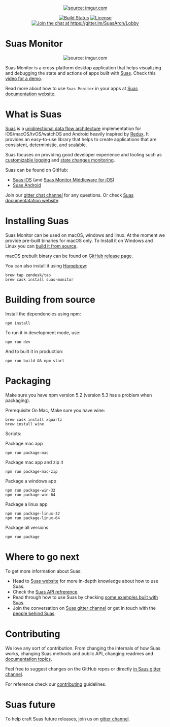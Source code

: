 <p align="center">
<a href="http://imgur.com/a0IkBEX"><img src="http://i.imgur.com/a0IkBEX.png" title="source: imgur.com" /></a>
</p>
<p align="center">
<a href="https://travis-ci.com/zendesk/Suas-Monitor"><img src="https://travis-ci.com/zendesk/Suas-Monitor.svg?token=iTfSE3QQamPUFfPk3VRD&amp;branch=master" alt="Build Status" /></a>
<a href="https://raw.githubusercontent.com/zendesk/Suas-iOS/master/LICENSE?token=AIff-oX-dNf-KBOKyXYPRP9yto5D246gks5ZlwP7wA%3D%3D"><img src="https://img.shields.io/badge/License-Apache%202.0-blue.svg" alt="License" /></a>
<a href="https://gitter.im/SuasArch/Lobby?utm_source=badge&amp;utm_medium=badge&amp;utm_campaign=pr-badge&amp;utm_content=badge"><img src="https://badges.gitter.im/Join%20Chat.svg" alt="Join the chat at https://gitter.im/SuasArch/Lobby" /></a>
</p>

# Suas Monitor

<p align="center">
<img src="http://i.imgur.com/QsbDsN7.gif" title="source: imgur.com" />
</p>

Suas Monitor is a cross-platform desktop application that helps visualizing and debugging the state and actions of apps built with [Suas](https://suas.readme.io). Check this [video for a demo](https://www.youtube.com/watch?v=fvblSw8tG3k). 

Read more about how to use `Suas Monitor` in your apps at [Suas documentation website](https://suas.readme.io/docs/monitor-middleware-monitor-js).

# What is Suas

[Suas](https://suas.readme.io) is a [unidirectional data flow architecture](https://suas.readme.io/docs/why-unidirectional-architectures) implementation for iOS/macOS/tvOS/watchOS and Android heavily inspired by [Redux](http://redux.js.org). It provides an easy-to-use library that helps to create applications that are consistent, deterministic, and scalable.

Suas focuses on providing good developer experience and tooling such as [customizable logging](https://suas.readme.io/docs/logging-in-suas) and [state changes monitoring](https://suas.readme.io/docs/monitor-middleware-monitor-js).

Suas can be found on GitHub:
- [Suas iOS](https://github.com/zendesk/Suas-iOS) (and [Suas Monitor Middleware for iOS](https://github.com/zendesk/Suas-iOS-Monitor-Middleware))
- [Suas Android](https://github.com/zendesk/Suas-iOS)

Join our [gitter chat channel](https://gitter.im/SuasArch/Lobby) for any questions. Or check [Suas documentatation website](https://suas.readme.io).

# Installing Suas

Suas Monitor can be used on macOS, windows and linux. At the moment we provide pre-built binaries for macOS only.
To Install it on Windows and Linux you can [build it from source](#building-from-source).

macOS prebuilt binary can be found on [GitHub release page](https://github.com/zendesk/Suas-Monitor/releases).

You can also install it using [Homebrew](https://brew.sh):

```
brew tap zendesk/tap
brew cask install suas-monitor
```

# Building from source

Install the dependencies using npm:

```
npm install
```

To run it in development mode, use:

```
npm run dev
```

And to built it in production:

```
npm run build && npm start
```

# Packaging

Make sure you have npm version 5.2 (version 5.3 has a problem when packaging).

Prerequisite On Mac, Make sure you have wine:

```
brew cask install xquartz
brew install wine
```

Scripts:

Package mac app
```
npm run package-mac
```

Package mac app and zip it
```
npm run package-mac-zip
```

Package a windows app
```
npm run package-win-32
npm run package-win-64
```

Package a linux app
```
npm run package-linux-32
npm run package-linux-64
```

Package all versions
```
npm run package
```

# Where to go next

To get more information about Suas:
- Head to [Suas website](https://suas.readme.io/docs) for more in-depth knowledge about how to use Suas.
- Check the [Suas API refrerence](https://zendesk.github.io/Suas-iOS/).
- Read through how to use Suas by checking [some examples built with Suas](https://suas.readme.io/docs/list-of-examples).
- Join the conversation on [Suas gitter channel](https://gitter.im/SuasArch/Lobby) or get in touch with the [people behind Suas](https://suas.readme.io/docs/contact-us).

# Contributing

We love any sort of contribution. From changing the internals of how Suas works, changing Suas methods and public API, changing readmes and [documentation topics](https://suas.readme.io). 

Feel free to suggest changes on the GitHub repos or directly [in Saus gitter channel](https://gitter.im/SuasArch/Lobby).

For reference check our [contributing](https://suas.readme.io/docs/contributing) guidelines.

# Suas future

To help craft Suas future releases, join us on [gitter channel](https://gitter.im/SuasArch/Lobby).
